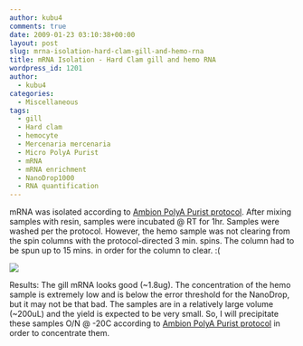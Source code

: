 ```yaml
---
author: kubu4
comments: true
date: 2009-01-23 03:10:38+00:00
layout: post
slug: mrna-isolation-hard-clam-gill-and-hemo-rna
title: mRNA Isolation - Hard Clam gill and hemo RNA
wordpress_id: 1201
author:
  - kubu4
categories:
  - Miscellaneous
tags:
  - gill
  - Hard clam
  - hemocyte
  - Mercenaria mercenaria
  - Micro PolyA Purist
  - mRNA
  - mRNA enrichment
  - NanoDrop1000
  - RNA quantification
---
```


mRNA was isolated according to [Ambion PolyA Purist protocol](http://aquacul4.fish.washington.edu/Protocols:Information%20Sheets/Commercial%20Protocols:Manuals/Ambion%20-%20MicroPoly%28A%29Purist%20Kit.pdf). After mixing samples with resin, samples were incubated @ RT for 1hr. Samples were washed per the protocol. However, the hemo sample was not clearing from the spin columns with the protocol-directed 3 min. spins. The column had to be spun up to 15 mins. in order for the column to clear. :(

![](http://eagle.fish.washington.edu/Arabidopsis/RNA%20Spec%20Readings/20090122%20RNA%20SJW-02.png)

Results: The gill mRNA looks good (~1.8ug). The concentration of the hemo sample is extremely low and is below the error threshold for the NanoDrop, but it may not be that bad. The samples are in a relatively large volume (~200uL) and the yield is expected to be very small. So, I will precipitate these samples O/N @ -20C according to [Ambion PolyA Purist protocol](http://aquacul4.fish.washington.edu/Protocols:Information%20Sheets/Commercial%20Protocols:Manuals/Ambion%20-%20MicroPoly%28A%29Purist%20Kit.pdf) in order to concentrate them.
